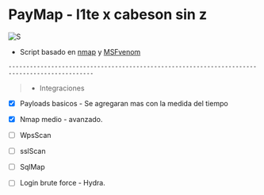 
# PayMap - l1te x cabeson sin z 

![S](https://media3.giphy.com/media/geJfZxVtYJZn2/giphy.gif)
* Script basado en [nmap](nmap.org) y [MSFvenom](https://www.offensive-security.com/metasploit-unleashed/msfvenom/)

`----------------------------------------------------------------------------------------------`

> - Integraciones
- [x] Payloads basicos - Se agregaran mas con la medida del tiempo
- [x] Nmap medio - avanzado.
- [ ] WpsScan
- [ ] sslScan
- [ ] SqlMap
- [ ] Login brute force - Hydra.

